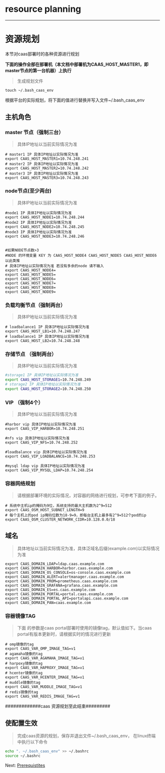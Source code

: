 # resource planning

---

# 资源规划

本节对caas部署时的各种资源进行规划

**下面的操作全部在部署机（本文档中部署机为CAAS\_HOST\_MASTER1，即master节点的第一台机器）上执行**

> 生成规划文件

```
touch ~/.bash_caas_env
```

根据平台的实际规划，将下面的值进行替换并写入文件~/.bash\_caas\_env

## 主机角色

### master 节点（**强制三台**）

> 具体IP地址以当前实际情况为准

```
# master1 IP 具体IP地址以实际情况为准
export CAAS_HOST_MASTER1=10.74.248.241
# master2 IP 具体IP地址以实际情况为准 
export CAAS_HOST_MASTER2=10.74.248.242
# master3 IP 具体IP地址以实际情况为准 
export CAAS_HOST_MASTER3=10.74.248.243
```

### node节点\(至少两台\)

> 具体IP地址以当前实际情况为准

```
#node1 IP 具体IP地址以实际情况为准
export CAAS_HOST_NODE1=10.74.248.244
#node2 IP 具体IP地址以实际情况为准
export CAAS_HOST_NODE2=10.74.248.245
#node3 IP 具体IP地址以实际情况为准
export CAAS_HOST_NODE3=10.74.248.246


#如果NODE节点数>3
#NODE 的环境变量 KEY 为 CAAS_HOST_NODE4 CAAS_HOST_NODE5 CAAS_HOST_NODE6 以此类推
# 具体IP地址以实际情况为准 若没有多余的node 请不输入
export CAAS_HOST_NODE4=
export CAAS_HOST_NODE5=
export CAAS_HOST_NODE6=
export CAAS_HOST_NODE7=
export CAAS_HOST_NODE8=
export CAAS_HOST_NODE9=
```

### 负载均衡节点（强制两台）

> 具体IP地址以当前实际情况为准

```
# loadbalance1 IP 具体IP地址以实际情况为准 
export CAAS_HOST_LB1=10.74.248.247
# loadbalance1 IP 具体IP地址以实际情况为准 
export CAAS_HOST_LB2=10.74.248.248
```

### 存储节点 （强制两台）

> 具体IP地址以当前实际情况为准

```bash
#storage1 IP 具体IP地址以实际情况为准
export CAAS_HOST_STORAGE1=10.74.248.249
# storage2 IP 具体IP地址以实际情况为准 
export CAAS_HOST_STORAGE2=10.74.248.250
```

### VIP （强制4个）

> 具体IP地址以当前实际情况为准

```
#harbor vip 具体IP地址以实际情况为准 
export CAAS_VIP_HARBOR=10.74.248.251

#nfs vip 具体IP地址以实际情况为准 
export CAAS_VIP_NFS=10.74.248.252

#loadbalance vip 具体IP地址以实际情况为准 
export CAAS_VIP_LOADBALANCE=10.74.248.253

#mysql ldap vip 具体IP地址以实际情况为准 
export CAAS_VIP_MYSQL_LDAP=10.74.248.254
```

### 容器网络规划

> 请根据部署环境的实际情况，对容器的网络进行规划，可参考下面的例子。

```
# 系统中主机ip的掩码为9位，系统支持的最大主机数为2^9=512
export CAAS_OSM_HOST_SUBNET_LENGTH=9
# 每个主机上的pod ip掩码位数为18-9=9，即每台主机上最多有2^9=512个pod的ip
export CAAS_OSM_CLUSTER_NETWORK_CIDR=10.128.0.0/18
```

## 域名

> 具体地址以当前实际情况为准，具体泛域名后缀\(example.com\)以实际情况为准

```
export CAAS_DOMAIN_LDAP=ldap.caas.example.com
export CAAS_DOMAIN_HARBOR=harbor.caas.example.com
export CAAS_DOMAIN_OS_CONSOLE=os-console.caas.example.com
export CAAS_DOMAIN_ALERT=alertmanager.caas.example.com
export CAAS_DOMAIN_PROM=prometheus.caas.example.com
export CAAS_DOMAIN_GRAFANA=grafana.caas.example.com
export CAAS_DOMAIN_ES=es.caas.example.com
export CAAS_DOMAIN_PORTAL=portal.caas.example.com
export CAAS_DOMAIN_PORTAL_API=portalapi.caas.example.com
export CAAS_DOMAIN_PAN=caas.example.com
```

### 容器镜像TAG

> 下面 的参数是caas portal部署时使用的镜像tag，默认值如下。当caas portal有版本更新时，请根据实时的情况进行更新

```
# omp镜像的tag
export CAAS_VAR_OMP_IMAGE_TAG=v1
# agamaha镜像的tag
export CAAS_VAR_AGAMAHA_IMAGE_TAG=v1
# harpoxy镜像的tag
export CAAS_VAR_HAPROXY_IMAGE_TAG=v1
# hcenter镜像的tag
export CAAS_VAR_HCENTER_IMAGE_TAG=v1
# muddle镜像的tag
export CAAS_VAR_MUDDLE_IMAGE_TAG=v1
# redis镜像的tag
export CAAS_VAR_REDIS_IMAGE_TAG=v1
```



\#\#\#\#\#\#\#\#\#\#\#\#\#caas 资源规划至此结束\#\#\#\#\#\#\#\#\#

## 使配置生效

> 完成caas资源的规划，保存并退出文件~/.bash\_caas\_env， 在linux终端中执行以下命令

```bash
echo ". ~/.bash_caas_env" >> ~/.bashrc
source ~/.bashrc
```



Next:  [Prerequistites](https://legacy.gitbook.com/book/jiulongzaitian/caas/edit#)

